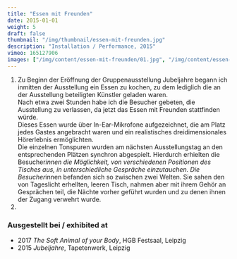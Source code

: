```yaml
---
title: "Essen mit Freunden"
date: 2015-01-01
weight: 5
draft: false
thumbnail: "/img/thumbnail/essen-mit-freunden.jpg"
description: "Installation / Performance, 2015"
vimeo: 165127906
images: ["/img/content/essen-mit-freunden/01.jpg", "/img/content/essen-mit-freunden/02.jpg"]
---
```


1. Zu Beginn der Eröffnung der Gruppenausstellung Jubeljahre begann ich inmitten der Ausstellung ein Essen zu kochen, zu dem lediglich die an der Ausstellung beteiligten Künstler geladen waren. \
Nach etwa zwei Stunden habe ich die Besucher gebeten, die Ausstellung zu verlassen, da jetzt das Essen mit Freunden stattfinden würde. \
Dieses Essen wurde über In-Ear-Mikrofone aufgezeichnet, die am Platz jedes Gastes angebracht waren und ein realistisches dreidimensionales Hörerlebnis ermöglichten. \
Die einzelnen Tonspuren wurden am nächsten Ausstellungstag an den entsprechenden Plätzen synchron abgespielt. Hierdurch erhielten die Besucher*innen die Möglichkeit, von verschiedenen Positionen des Tisches aus, in unterschiedliche Gespräche einzutauchen. Die Besucher*innen befanden sich so zwischen zwei Welten. Sie sahen den von Tageslicht erhellten, leeren Tisch, nahmen aber mit ihrem Gehör an Gesprächen teil, die Nächte vorher geführt wurden und zu denen ihnen der Zugang verwehrt wurde.
2.

### Ausgestellt bei / exhibited at
* 2017 *The Soft Animal of your Body*, HGB Festsaal, Leipzig
* 2015 *Jubeljahre*, Tapetenwerk, Leipzig

